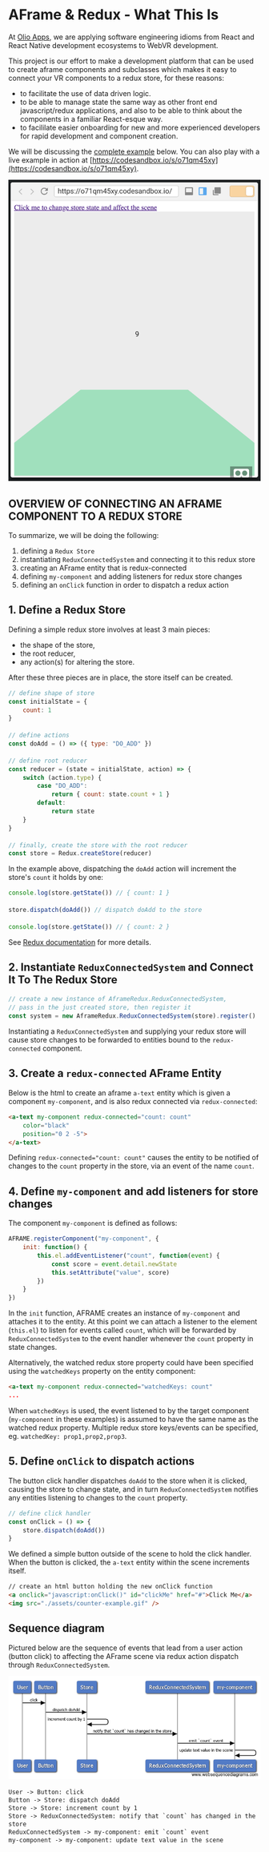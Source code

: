 # AFrame & Redux - What This Is

At [Olio Apps](http://www.olioapps.com/), we are applying software engineering idioms from React and React Native development ecosystems to WebVR development.  

This project is our effort to make a development platform that can be used to create aframe components and subclasses which makes it easy to connect your VR components to a redux store, for these reasons:

- to facilitate the use of data driven logic.
- to be able to manage state the same way as other front end javascript/redux applications, and also to be able to think about the components in a familiar React-esque way.
- to facililate easier onboarding for new and more experienced developers for rapid development and component creation.

We will be discussing the [complete example](examples/connected_component.html) below. You can also play with a live example in action at [https://codesandbox.io/s/o71qm45xy](https://codesandbox.io/s/o71qm45xy).

[![Foo](./docs/preview.png)](https://codesandbox.io/s/o71qm45xy)

## OVERVIEW OF CONNECTING AN AFRAME COMPONENT TO A REDUX STORE

To summarize, we will be doing the following:

1. defining a `Redux Store`
2. instantiating `ReduxConnectedSystem` and connecting it to this redux store
3. creating an AFrame entity that is redux-connected
4. defining `my-component` and adding listeners for redux store changes
5. defining an `onClick` function in order to dispatch a redux action

## 1. Define a Redux Store

Defining a simple redux store involves at least 3 main pieces:

- the shape of the store,
- the root reducer,
- any action(s) for altering the store.

After these three pieces are in place, the store itself can be created.

```javascript
// define shape of store
const initialState = {
    count: 1
}

// define actions
const doAdd = () => ({ type: "DO_ADD" })

// define root reducer
const reducer = (state = initialState, action) => {
    switch (action.type) {
        case "DO_ADD":
            return { count: state.count + 1 }
        default:
            return state
    }
}

// finally, create the store with the root reducer
const store = Redux.createStore(reducer)
```

In the example above, dispatching the `doAdd` action will increment the store's `count` it holds by one:

```javascript
console.log(store.getState()) // { count: 1 }

store.dispatch(doAdd()) // dispatch doAdd to the store

console.log(store.getState()) // { count: 2 }
```

See [Redux documentation](https://redux.js.org/basics/actions) for more details.

## 2. Instantiate `ReduxConnectedSystem` and Connect It To The Redux Store

```javascript
// create a new instance of AframeRedux.ReduxConnectedSystem,
// pass in the just created store, then register it
const system = new AframeRedux.ReduxConnectedSystem(store).register()
```

Instantiating a `ReduxConnectedSystem` and supplying your redux store will cause store changes to be forwarded to entities bound to the `redux-connected` component.

## 3. Create a `redux-connected` AFrame Entity

Below is the html to create an aframe `a-text` entity which is given a component `my-component`, and is also redux connected via `redux-connected`:

```html
<a-text my-component redux-connected="count: count"
    color="black"
    position="0 2 -5">
</a-text>
```

Defining `redux-connected="count: count"` causes the entity to be notified of changes to the `count` property in the store, via an event of the name `count`.

## 4. Define `my-component` and add listeners for store changes

The component `my-component` is defined as follows:

```javascript
AFRAME.registerComponent("my-component", {
    init: function() {
        this.el.addEventListener("count", function(event) {
            const score = event.detail.newState
            this.setAttribute("value", score)
        })
    }
})
```

In the `init` function, AFRAME creates an instance of `my-component` and attaches it to the entity. At this point we can attach a listener to the element (`this.el`) to listen for events called `count`, which will be forwarded by `ReduxConnectedSystem` to the event handler whenever the `count` property in state changes.  

Alternatively, the watched redux store property could have been specified using the `watchedKeys` property on the entity component:

```html
<a-text my-component redux-connected="watchedKeys: count"
...
```

When `watchedKeys` is used, the event listened to by the target component (`my-component` in these examples) is assumed to have the same name as the watched redux property. Multiple redux store keys/events can be specified, eg. `watchedKey: prop1,prop2,prop3`.

## 5. Define `onClick` to dispatch actions

The button click handler dispatches `doAdd` to the store when it is clicked, causing the store to change state, and in turn `ReduxConnectedSystem` notifies any entities listening to changes to the `count` property.

```javascript
// define click handler
const onClick = () => {
    store.dispatch(doAdd())
}
```

We defined a simple button outside of the scene to hold the click handler. When the button is clicked, the `a-text` entity within the scene increments itself.

```html
// create an html button holding the new onClick function
<a onclick="javascript:onClick()" id="clickMe" href="#">Click Me</a>
<img src="./assets/counter-example.gif" />
```

## Sequence diagram

Pictured below are the sequence of events that lead from a user action (button click) to affecting the AFrame scene via redux action dispatch through `ReduxConnectedSystem`.

![alt text](./docs/flow.png)

```
User -> Button: click
Button -> Store: dispatch doAdd
Store -> Store: increment count by 1
Store -> ReduxConnectedSystem: notify that `count` has changed in the store
ReduxConnectedSystem -> my-component: emit `count` event
my-component -> my-component: update text value in the scene
```
